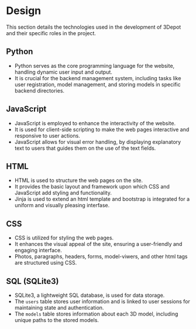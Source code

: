 # Design

This section details the technologies used in the development of 3Depot and their specific roles in the project.

## Python
- Python serves as the core programming language for the website, handling dynamic user input and output.
- It is crucial for the backend management system, including tasks like user registration, model management, and storing models in specific backend directories.

## JavaScript
- JavaScript is employed to enhance the interactivity of the website.
- It is used for client-side scripting to make the web pages interactive and responsive to user actions.
- JavaScript allows for visual error handling, by displaying explanatory text to users that guides them on the use of the text fields.

## HTML
- HTML is used to structure the web pages on the site.
- It provides the basic layout and framework upon which CSS and JavaScript add styling and functionality.
- Jinja is used to extend an html template and bootstrap is integrated for a uniform and visually pleasing interfase.

## CSS
- CSS is utilized for styling the web pages.
- It enhances the visual appeal of the site, ensuring a user-friendly and engaging interface.
- Photos, paragraphs, headers, forms, model-viwers, and other html tags are structured using CSS.

## SQL (SQLite3)
- SQLite3, a lightweight SQL database, is used for data storage.
- The `users` table stores user information and is linked to user sessions for maintaining state and authentication.
- The `models` table stores information about each 3D model, including unique paths to the stored models.
